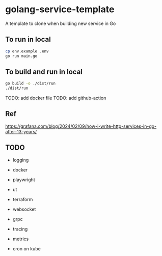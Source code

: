 # golang-service-template
A template to clone when building new service in Go


## To run in local

```bash
cp env.example .env
go run main.go
```
## To build and run in local

```bash
go build -o ./dist/run
./dist/run
```


TODO: add docker file
TODO: add github-action


## Ref

https://grafana.com/blog/2024/02/09/how-i-write-http-services-in-go-after-13-years/


## TODO

- logging
- docker

- playwright
- ut

- terraform

- websocket
- grpc


- tracing
- metrics
- cron on kube